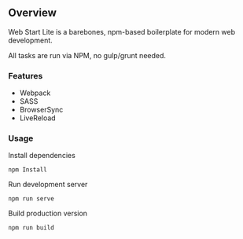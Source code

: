 
## Overview

Web Start Lite is a barebones, npm-based boilerplate for modern web development.

All tasks are run via NPM, no gulp/grunt needed.

### Features
* Webpack
* SASS
* BrowserSync
* LiveReload

### Usage
Install dependencies

    npm Install

Run development server

    npm run serve

Build production version

    npm run build